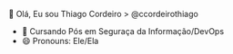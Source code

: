👋 Olá, Eu sou Thiago Cordeiro > @ccordeirothiago

- 🌱 Cursando Pós em Seguraça da Informação/DevOps
- 😄 Pronouns: Ele/Ela



